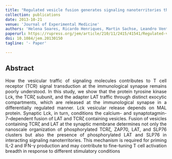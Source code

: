 ```yaml
---
title: "Regulated vesicle fusion generates signaling nanoterritories that control T cell activation at the immunological synapse"
collection: publications
date: 2013-10-21
venue: 'Journal of Experimental Medicine'
authors: 'Helena Soares, Ricardo Henriques, Martin Sachse, Leandro Ventimiglia, Miguel A Alonso, Christophe Zimmer, Maria-Isabel Thoulouze, Andrés Alcover'
paperurl: https://rupress.org/jem/article/210/11/2415/41541/Regulated-vesicle-fusion-generates-signaling
doi: 10.1084/jem.20130150
tagline: '- Paper'

---
```


<h2> Abstract </h2>
<p align= "justify">
How the vesicular traffic of signaling molecules contributes to T cell receptor (TCR) signal transduction at the immunological synapse remains poorly understood. In this study, we show that the protein tyrosine kinase Lck, the TCRζ subunit, and the adapter LAT traffic through distinct exocytic compartments, which are released at the immunological synapse in a differentially regulated manner. Lck vesicular release depends on MAL protein. Synaptic Lck, in turn, conditions the calcium- and synaptotagmin-7–dependent fusion of LAT and TCRζ containing vesicles. Fusion of vesicles containing TCRζ and LAT at the synaptic membrane determines not only the nanoscale organization of phosphorylated TCRζ, ZAP70, LAT, and SLP76 clusters but also the presence of phosphorylated LAT and SLP76 in interacting signaling nanoterritories. This mechanism is required for priming IL-2 and IFN-γ production and may contribute to fine-tuning T cell activation breadth in response to different stimulatory conditions
